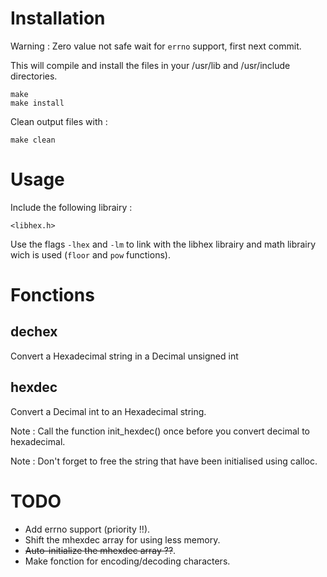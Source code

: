 Installation
======

Warning : Zero value not safe wait for <code>errno</code> support, first next commit.

This will compile and install the files in your /usr/lib and /usr/include directories.

	make
	make install

Clean output files with :

	make clean

Usage
======

Include the following librairy :

	<libhex.h>

Use the flags <code>-lhex</code> and <code>-lm</code> to link with the libhex librairy and math librairy wich is used (<code>floor</code> and <code>pow</code> functions).

Fonctions
======

dechex
------

Convert a Hexadecimal string in a Decimal unsigned int

hexdec
------

Convert a Decimal int to an Hexadecimal string.

Note : Call the function init_hexdec() once before you convert decimal to hexadecimal.

Note : Don't forget to free the string that have been initialised using calloc.

TODO
======

- Add errno support (priority !!).
- Shift the mhexdec array for using less memory.
- <del>Auto-initialize the mhexdec array ??</del>.
- Make fonction for encoding/decoding characters.

